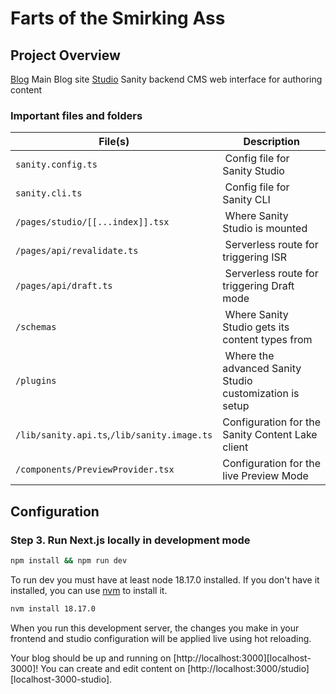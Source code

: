 # Farts of the Smirking Ass

## Project Overview

[Blog](https://nextjs-blog.sanity.build)
Main Blog site
[Studio](https://nextjs-blog.sanity.build/studio)
Sanity backend CMS web interface for authoring content

### Important files and folders

| File(s)                                     | Description                                              |
| ------------------------------------------- | -------------------------------------------------------- |
| `sanity.config.ts`                          |  Config file for Sanity Studio                           |
| `sanity.cli.ts`                             |  Config file for Sanity CLI                              |
| `/pages/studio/[[...index]].tsx`            |  Where Sanity Studio is mounted                          |
| `/pages/api/revalidate.ts`                  |  Serverless route for triggering ISR                     |
| `/pages/api/draft.ts`                       |  Serverless route for triggering Draft mode              |
| `/schemas`                                  |  Where Sanity Studio gets its content types from         |
| `/plugins`                                  |  Where the advanced Sanity Studio customization is setup |
| `/lib/sanity.api.ts`,`/lib/sanity.image.ts` | Configuration for the Sanity Content Lake client         |
| `/components/PreviewProvider.tsx`           | Configuration for the live Preview Mode                  |

## Configuration

### Step 3. Run Next.js locally in development mode

```bash
npm install && npm run dev
```

To run dev you must have at least node 18.17.0 installed. If you don't have it installed, you can use [nvm](https://github.com/nvm-sh/nvm) to install it.

```bash
nvm install 18.17.0
```

When you run this development server, the changes you make in your frontend and studio configuration will be applied live using hot reloading.

Your blog should be up and running on [http://localhost:3000][localhost-3000]! You can create and edit content on [http://localhost:3000/studio][localhost-3000-studio].
